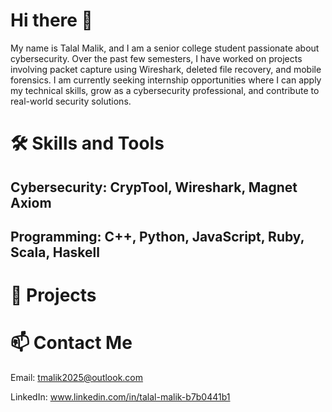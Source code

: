 # Hi there 👋

My name is Talal Malik, and I am a senior college student passionate about cybersecurity. Over the past few semesters, I have worked on projects involving packet capture using Wireshark, deleted file recovery, and mobile forensics. I am currently seeking internship opportunities where I can apply my technical skills, grow as a cybersecurity professional, and contribute to real-world security solutions.

# 🛠️ Skills and Tools

## Cybersecurity: CrypTool, Wireshark, Magnet Axiom
## Programming: C++, Python, JavaScript, Ruby, Scala, Haskell

# 📁 Projects

# 📫 Contact Me
Email: tmalik2025@outlook.com

LinkedIn: www.linkedin.com/in/talal-malik-b7b0441b1
<!--
**talalmalik1/talalmalik1** is a ✨ _special_ ✨ repository because its `README.md` (this file) appears on your GitHub profile.

Here are some ideas to get you started:

- 🔭 I’m currently working on ...
- 🌱 I’m currently learning ...
- 👯 I’m looking to collaborate on ...
- 🤔 I’m looking for help with ...
- 💬 Ask me about ...
- 📫 How to reach me: ...
- 😄 Pronouns: ...
- ⚡ Fun fact: ...
-->
